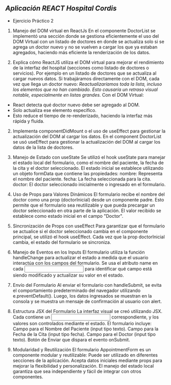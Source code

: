 *Aplicación REACT Hospital Cordis*
------------------------------------------------
* Ejercicio Práctico 2
1. Manejo del DOM virtual en ReactJs
En el componente DoctorList se implementó una sección donde se gestiona eficientemente el uso del DOM Virtual con un listado de doctores en donde se actualiza solo si se agrega un doctor nuevo y no se vuelven a cargar los que ya estaban agregados, haciendo más eficiente la renderización de los datos.

2. Explica cómo ReactJS utiliza el DOM virtual para mejorar el rendimiento de la interfaz del hospital (secciones como listado de doctores o servicios).
Por ejemplo en un listado de doctores que se actualiza al cargar nuevos datos. Si trabajáramos directamente con el DOM, cada vez que llega un doctor nuevo:
*Reactualizaríamos toda la lista, incluso los elementos que no han cambiado.*
*Esto causaría un retraso visual notable, especialmente en listas grandes.*
Con el DOM Virtual:
* React detecta qué doctor nuevo debe ser agregado al DOM.
* Solo actualiza ese elemento específico.
* Esto reduce el tiempo de re-renderizado, haciendo la interfaz más rápida y fluida.

2. Implementa componentDidMount o el uso de useEffect para gestionar la actualización del DOM al cargar los datos.
En el component DoctorList se usó useEffect para gestionar la actualización del DOM al cargar los datos de la lista de doctores.


1. Manejo de Estado con useState
Se utilizó el hook useState para manejar el estado local del formulario, como el nombre del paciente, la fecha de la cita y el doctor seleccionado.
El estado inicial se establece utilizando un objeto formData que contiene las propiedades:
nombre: Representa el nombre del paciente.
fecha: La fecha seleccionada para la cita.
doctor: El doctor seleccionado inicialmente o ingresado en el formulario.

2. Uso de Props para Valores Dinámicos
El formulario recibe el nombre del doctor como una prop (doctorInicial) desde un componente padre.
Esto permite que el formulario sea reutilizable y que pueda precargar un doctor seleccionado en otra parte de la aplicación.
El valor recibido se establece como estado inicial en el campo "Doctor".

3. Sincronización de Props con useEffect
Para garantizar que el formulario se actualice si el doctor seleccionado cambia en el componente principal, se utilizó el hook useEffect.
Cada vez que la prop doctorInicial cambia, el estado del formulario se sincroniza.

4. Manejo de Eventos en los Inputs
El formulario utiliza la función handleChange para actualizar el estado a medida que el usuario interactúa con los campos del formulario.
Se usa el atributo name en cada <input> para identificar qué campo está siendo modificado y actualizar su valor en el estado.

5. Envío del Formulario
Al enviar el formulario con handleSubmit, se evita el comportamiento predeterminado del navegador utilizando e.preventDefault().
Luego, los datos ingresados se muestran en la consola y se muestra un mensaje de confirmación al usuario con alert.

6. Estructura JSX del Formulario
La interfaz visual se creó utilizando JSX. Cada <label> contiene un <input> correspondiente, y los valores son controlados mediante el estado.
El formulario incluye:
Campo para el Nombre del Paciente (input tipo texto).
Campo para la Fecha de la Cita (input tipo fecha).
Campo para el Doctor (input tipo texto).
Botón de Enviar que dispara el evento onSubmit.

7. Modularidad y Reutilización
El formulario AppointmentForm es un componente modular y reutilizable:
Puede ser utilizado en diferentes secciones de la aplicación.
Acepta datos iniciales mediante props para mejorar la flexibilidad y personalización.
El manejo del estado local garantiza que sea independiente y fácil de integrar con otros componentes.
